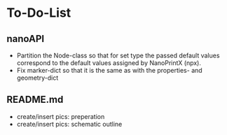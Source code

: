 # To-Do-List

## nanoAPI
- Partition the Node-class so that for set type the passed default values correspond to the default values assigned by NanoPrintX (npx).
- Fix marker-dict so that it is the same as with the properties- and geometry-dict

## README.md
- create/insert pics: preperation
- create/insert pics: schematic outline
